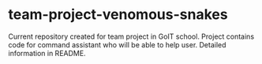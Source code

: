 # team-project-venomous-snakes
Current repository created for team project in GoIT school. Project contains code for command assistant who will be able to help user. Detailed information in README. 
